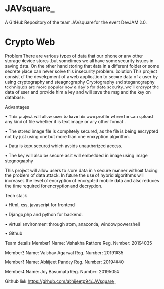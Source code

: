 # JAVsquare_
A GitHub Repository of the team JAVsquare for the event DevJAM 3.0.

# Crypto Web
Problem There are various types of data that our phone or any other storage device stores .but sometimes we all have some security issues in saving data. On the other hand storing that data in a different folder or some secrete place can never solve this insecurity problem. Solution This project consist of the development of a web application to secure data of a user by using cryptography and steagnography Cryptography and steganography techniques are more popular now a day's for data security..we’ll encrypt the data of user and provide him a key and will save the msg and the key on database.

Advantages

• This project will allow user to have his own profile where he can upload any kind of file whether it is text,image or any other format .

• The stored image file is completely secured, as the file is being encrypted not by just using one but more than one encryption algorithm.

• Data is kept secured which avoids unauthorized access.

• The key will also be secure as it will embedded in image using image stegnography

This project will allow users to store data in a secure manner without facing the problem of data attack. In future the use of hybrid algorithms will increases the level of encryption of encrypted mobile data and also reduces the time required for encryption and decryption.

Tech stack

• Html, css, javascript for frontend

• Django,php and python for backend.

• virtual environment through atom, anaconda, window powershell

• Github

Team details Member1 Name: Vishakha Rathore Reg. Number: 20194035

Member2 Name: Vaibhav Agarwal Reg. Number: 20191035

Member3 Name: Abhijeet Pandey Reg. Number: 20194040

Member4 Name: Joy Basumata Reg. Number: 20195054

Github link https://github.com/abhijeetp94/JAVsquare_